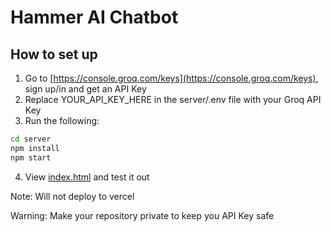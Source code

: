 # Hammer AI Chatbot

## How to set up

1. Go to [https://console.groq.com/keys](https://console.groq.com/keys), sign up/in and get an API Key
2. Replace YOUR_API_KEY_HERE in the server/.env file with your Groq API Key
3. Run the following:
```bash
cd server
npm install
npm start
```
4. View [index.html](public/index.html) and test it out

Note: Will not deploy to vercel

Warning: Make your repository private to keep you API Key safe
